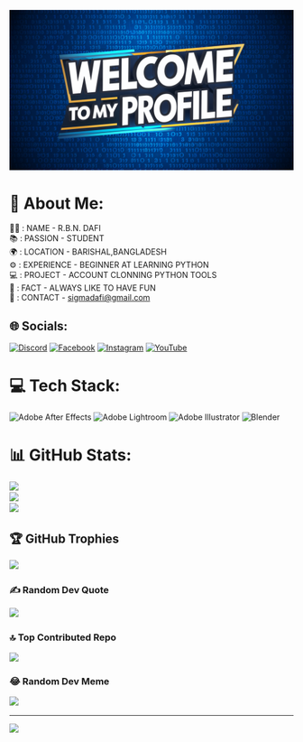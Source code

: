 ![logo](https://github.com/DAFI-707/DAFI-707/blob/main/eGy3m6DdQg-lg88Gf7IYjA.png)
# 💫 About Me:
🥷🏻 : NAME - R.B.N. DAFI  <br>📚 : PASSION - STUDENT  <br>🌍 : LOCATION - BARISHAL,BANGLADESH  <br>⚙️ : EXPERIENCE - BEGINNER AT LEARNING PYTHON  <br>💻 : PROJECT - ACCOUNT CLONNING PYTHON TOOLS  <br>🔔 : FACT - ALWAYS LIKE TO HAVE FUN  <br>📩 : CONTACT - sigmadafi@gmail.com 


## 🌐 Socials:
[![Discord](https://img.shields.io/badge/Discord-%237289DA.svg?logo=discord&logoColor=white)](https://discord.gg/jWPSnYpbPG ) [![Facebook](https://img.shields.io/badge/Facebook-%231877F2.svg?logo=Facebook&logoColor=white)](https://facebook.com/rbn.dafi69) [![Instagram](https://img.shields.io/badge/Instagram-%23E4405F.svg?logo=Instagram&logoColor=white)](https://instagram.com/rbn.dafi69) [![YouTube](https://img.shields.io/badge/YouTube-%23FF0000.svg?logo=YouTube&logoColor=white)](https://youtube.com/@UCbhzLwq29PLz_uglLjhCvpQ ) 

# 💻 Tech Stack:
![Adobe After Effects](https://img.shields.io/badge/Adobe%20After%20Effects-9999FF.svg?style=plastic&logo=Adobe%20After%20Effects&logoColor=white) ![Adobe Lightroom](https://img.shields.io/badge/Adobe%20Lightroom-31A8FF.svg?style=plastic&logo=Adobe%20Lightroom&logoColor=white) ![Adobe Illustrator](https://img.shields.io/badge/adobe%20illustrator-%23FF9A00.svg?style=plastic&logo=adobe%20illustrator&logoColor=white) ![Blender](https://img.shields.io/badge/blender-%23F5792A.svg?style=plastic&logo=blender&logoColor=white)
# 📊 GitHub Stats:
![](https://github-readme-stats.vercel.app/api?username=DAFI-707&theme=midnight-purple&hide_border=false&include_all_commits=false&count_private=false)<br/>
![](https://github-readme-streak-stats.herokuapp.com/?user=DAFI-707&theme=midnight-purple&hide_border=false)<br/>
![](https://github-readme-stats.vercel.app/api/top-langs/?username=DAFI-707&theme=midnight-purple&hide_border=false&include_all_commits=false&count_private=false&layout=compact)

## 🏆 GitHub Trophies
![](https://github-profile-trophy.vercel.app/?username=DAFI-707&theme=juicyfresh&no-frame=false&no-bg=true&margin-w=4)

### ✍️ Random Dev Quote
![](https://quotes-github-readme.vercel.app/api?type=horizontal&theme=radical)

### 🔝 Top Contributed Repo
![](https://github-contributor-stats.vercel.app/api?username=DAFI-707&limit=5&theme=tokyonight&combine_all_yearly_contributions=true)

### 😂 Random Dev Meme
<img src='https://randommeme-five.vercel.app/' style="height: 400px;"/>

---
[![](https://visitcount.itsvg.in/api?id=DAFI-707&icon=1&color=12)](https://visitcount.itsvg.in)
